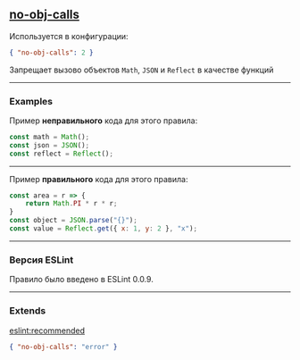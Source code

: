 ## [no-obj-calls](https://eslint.org/docs/rules/no-obj-calls)

Используется в конфигурации:
```json
{ "no-obj-calls": 2 }
```
Запрещает вызово объектов ```Math```, ```JSON``` и ```Reflect``` в качестве функций

---

### Examples

Пример __неправильного__ кода для этого правила:
```js
const math = Math();
const json = JSON();
const reflect = Reflect();
```

---

Пример __правильного__ кода для этого правила:
```js
const area = r => {
    return Math.PI * r * r;
}
const object = JSON.parse("{}");
const value = Reflect.get({ x: 1, y: 2 }, "x");
```

---

### Версия ESLint

Правило было введено в ESLint 0.0.9.

---

### Extends

[eslint:recommended](https://github.com/eslint/eslint/blob/master/conf/eslint-recommended.js)
```json
{ "no-obj-calls": "error" }
```
